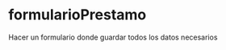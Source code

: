 formularioPrestamo
==================

Hacer un formulario donde guardar todos los datos necesarios
